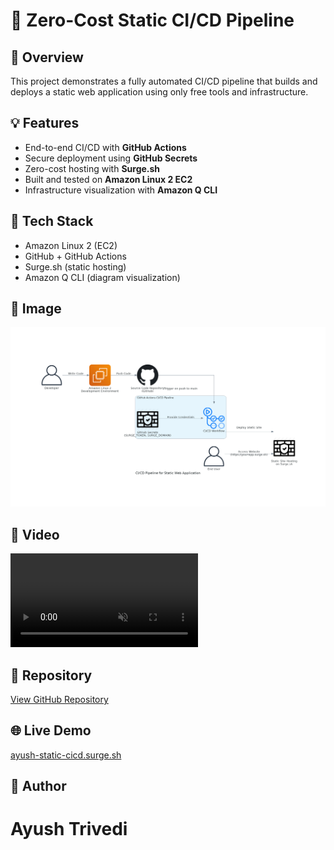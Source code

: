 🚀 Zero-Cost Static CI/CD Pipeline
==================================

🔧 Overview
-----------

This project demonstrates a fully automated CI/CD pipeline that builds and deploys a static web application using only free tools and infrastructure.

💡 Features
-----------

*   End-to-end CI/CD with **GitHub Actions**
*   Secure deployment using **GitHub Secrets**
*   Zero-cost hosting with **Surge.sh**
*   Built and tested on **Amazon Linux 2 EC2**
*   Infrastructure visualization with **Amazon Q CLI**

📁 Tech Stack
-------------

*   Amazon Linux 2 (EC2)
*   GitHub + GitHub Actions
*   Surge.sh (static hosting)
*   Amazon Q CLI (diagram visualization)

📸 Image 
-------------
<img src="assets/image.png">

📸 Video
-------------
<video src="assets/video.mp4" autoplay loop muted></video>

📂 Repository
-------------

[View GitHub Repository](https://github.com/trivediayush/ec2-static-cicd-pipeline)

🌐 Live Demo
------------

[ayush-static-cicd.surge.sh](http://ayush-static-cicd.surge.sh)

🧠 Author
------------------
# Ayush Trivedi

